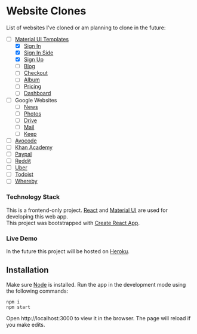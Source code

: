 # Website Clones

List of websites I've cloned or am planning to clone in the future:

- [ ] [Material UI Templates](https://material-ui.com/getting-started/templates/)
  - [x] [Sign In](https://material-ui.com/getting-started/templates/sign-in/)
  - [x] [Sign In Side](https://material-ui.com/getting-started/templates/sign-in-side/)
  - [x] [Sign Up](https://material-ui.com/getting-started/templates/sign-up/)
  - [ ] [Blog](https://material-ui.com/getting-started/templates/blog/)
  - [ ] [Checkout](https://material-ui.com/getting-started/templates/checkout/)
  - [ ] [Album](https://material-ui.com/getting-started/templates/album/)
  - [ ] [Pricing](https://material-ui.com/getting-started/templates/pricing/)
  - [ ] [Dashboard](https://material-ui.com/getting-started/templates/dashboard/)
- [ ] Google Websites
  - [ ] [News](https://news.google.com/)
  - [ ] [Photos](https://photos.google.com/)
  - [ ] [Drive](https://drive.google.com/)
  - [ ] [Mail](https://mail.google.com/)
  - [ ] [Keep](https://keep.google.com/)
- [ ] [Avocode](https://flipboard.com/)
- [ ] [Khan Academy](https://www.khanacademy.org/)
- [ ] [Paypal](https://www.paypal.com/)
- [ ] [Reddit](https://www.reddit.com/)
- [ ] [Uber](https://www.uber.com/bd/en/)
- [ ] [Todoist](https://todoist.com/app)
- [ ] [Whereby](https://whereby.com/)

### Technology Stack

This is a frontend-only project. [React](https://reactjs.org/) and [Material UI](https://material-ui.com/) are used for developing this web app.  
This project was bootstrapped with [Create React App](https://create-react-app.dev/).

### Live Demo

In the future this project will be hosted on [Heroku](https://heroku.com).

## Installation

Make sure [Node](https://nodejs.org/en/download/current/) is installed. Run the app in the development mode using the following commands:

```
npm i
npm start
```

Open http://localhost:3000 to view it in the browser.
The page will reload if you make edits.
